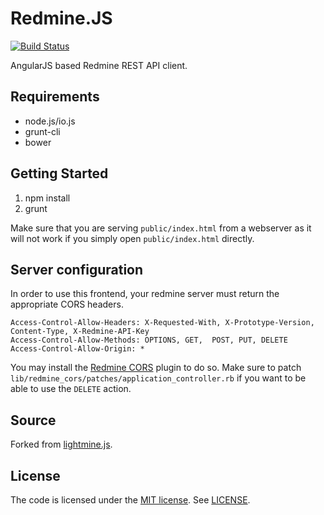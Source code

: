 # Redmine.JS

[![Build Status](https://img.shields.io/travis/tomzx/redmine.js.svg)](https://travis-ci.org/tomzx/redmine.js)

AngularJS based Redmine REST API client.

## Requirements

* node.js/io.js
* grunt-cli
* bower

## Getting Started

1. npm install
2. grunt

Make sure that you are serving `public/index.html` from a webserver as it will not work if you simply open `public/index.html` directly.

## Server configuration

In order to use this frontend, your redmine server must return the appropriate CORS headers.

```
Access-Control-Allow-Headers: X-Requested-With, X-Prototype-Version, Content-Type, X-Redmine-API-Key
Access-Control-Allow-Methods: OPTIONS, GET,  POST, PUT, DELETE
Access-Control-Allow-Origin: *
```

You may install the [Redmine CORS](https://github.com/mavimo/redmine_cors) plugin to do so. Make sure to patch `lib/redmine_cors/patches/application_controller.rb` if you want to be able to use the `DELETE` action.

## Source

Forked from [lightmine.js](https://github.com/dontdrinkandroot/lightmine.js).

## License

The code is licensed under the [MIT license](http://choosealicense.com/licenses/mit/). See [LICENSE](LICENSE).